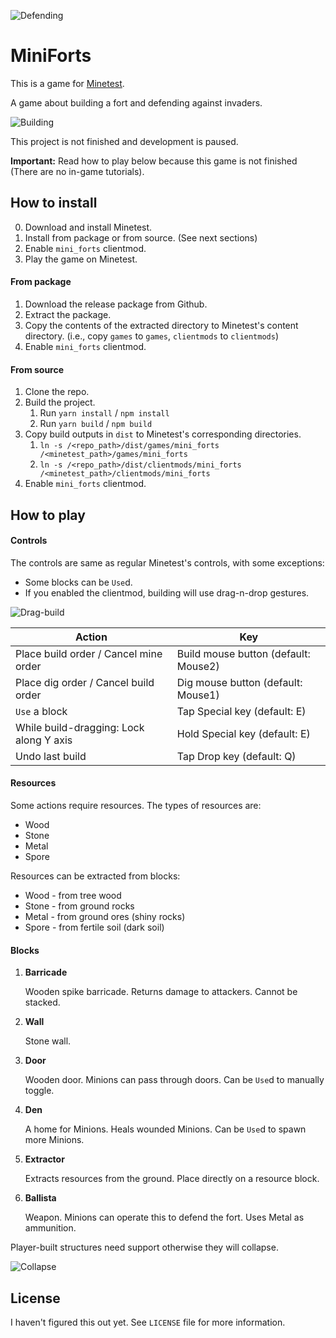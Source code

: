![Defending](https://user-images.githubusercontent.com/3705081/139525275-db4eee61-e3c2-4df2-b79c-fce725f857af.gif)

# MiniForts

This is a game for [Minetest](https://www.minetest.net/).

A game about building a fort and defending against invaders.

![Building](https://user-images.githubusercontent.com/3705081/139525342-9cb4e45f-d0f4-45ec-b0af-45cad252ad1e.gif)

This project is not finished and development is paused.

**Important:** Read how to play below because this game is not finished (There are no in-game tutorials).

## How to install

0. Download and install Minetest.
1. Install from package or from source. (See next sections)
2. Enable `mini_forts` clientmod.
3. Play the game on Minetest.

#### From package

1. Download the release package from Github.
2. Extract the package.
3. Copy the contents of the extracted directory to Minetest's content directory. (i.e., copy `games` to `games`, `clientmods` to `clientmods`)
4. Enable `mini_forts` clientmod.

#### From source

1. Clone the repo.
2. Build the project.
    1. Run `yarn install` / `npm install`
    2. Run `yarn build` / `npm build`
3. Copy build outputs in `dist` to Minetest's corresponding directories.
    1. `ln -s /<repo_path>/dist/games/mini_forts /<minetest_path>/games/mini_forts`
    2. `ln -s /<repo_path>/dist/clientmods/mini_forts /<minetest_path>/clientmods/mini_forts`
4. Enable `mini_forts` clientmod.

## How to play

#### Controls

The controls are same as regular Minetest's controls, with some exceptions:

* Some blocks can be `Use`d.
* If you enabled the clientmod, building will use drag-n-drop gestures.

![Drag-build](https://user-images.githubusercontent.com/3705081/139525349-ed2056d0-b6ff-430f-8c98-49edd53ffac9.gif)

| Action | Key |
|---|---|
| Place build order / Cancel mine order | Build mouse button (default: Mouse2) |
| Place dig order / Cancel build order | Dig mouse button (default: Mouse1) |
| `Use` a block | Tap Special key (default: E) |
| While build-dragging: Lock along Y axis | Hold Special key (default: E) |
| Undo last build | Tap Drop key (default: Q) |

#### Resources

Some actions require resources. The types of resources are:

* Wood
* Stone
* Metal
* Spore

Resources can be extracted from blocks:

* Wood - from tree wood
* Stone - from ground rocks
* Metal - from ground ores (shiny rocks)
* Spore - from fertile soil (dark soil)

#### Blocks

1. **Barricade**

    Wooden spike barricade. Returns damage to attackers. Cannot be stacked.

2. **Wall**

    Stone wall.

3. **Door**

    Wooden door. Minions can pass through doors. Can be `Use`d to manually toggle.

4. **Den**

    A home for Minions. Heals wounded Minions. Can be `Use`d to spawn more Minions.

5. **Extractor**

    Extracts resources from the ground. Place directly on a resource block.

6. **Ballista**

    Weapon. Minions can operate this to defend the fort. Uses Metal as ammunition.

Player-built structures need support otherwise they will collapse.

![Collapse](https://user-images.githubusercontent.com/3705081/139525369-922885fd-4bdf-44a3-ba93-cda6be97ff8d.gif)

## License

I haven't figured this out yet. See `LICENSE` file for more information.
